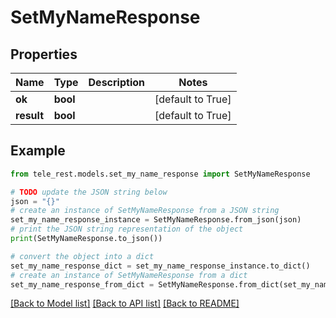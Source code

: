 # SetMyNameResponse


## Properties

Name | Type | Description | Notes
------------ | ------------- | ------------- | -------------
**ok** | **bool** |  | [default to True]
**result** | **bool** |  | [default to True]

## Example

```python
from tele_rest.models.set_my_name_response import SetMyNameResponse

# TODO update the JSON string below
json = "{}"
# create an instance of SetMyNameResponse from a JSON string
set_my_name_response_instance = SetMyNameResponse.from_json(json)
# print the JSON string representation of the object
print(SetMyNameResponse.to_json())

# convert the object into a dict
set_my_name_response_dict = set_my_name_response_instance.to_dict()
# create an instance of SetMyNameResponse from a dict
set_my_name_response_from_dict = SetMyNameResponse.from_dict(set_my_name_response_dict)
```
[[Back to Model list]](../README.md#documentation-for-models) [[Back to API list]](../README.md#documentation-for-api-endpoints) [[Back to README]](../README.md)


